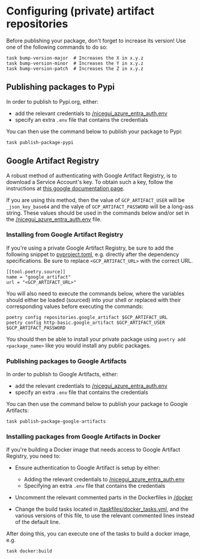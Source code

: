 
# Configuring (private) artifact repositories

Before publishing your package, don't forget to increase its version! Use one of the following commands to do so:
```shell
task bump-version-major  # Increases the X in x.y.z
task bump-version-minor  # Increases the Y in x.y.z
task bump-version-patch  # Increases the Z in x.y.z
```

## Publishing packages to Pypi

In order to publish to Pypi.org, either:

- add the relevant credentials to [/nicegui_azure_entra_auth.env](/nicegui_azure_entra_auth.env)
- specify an extra `.env` file that contains the credentials

You can then use the command below to publish your package to Pypi:
```shell
task publish-package-pypi
```

## Google Artifact Registry

A robust method of authenticating with Google Artifact Registry, is to download a Service Account's key. To obtain such a key, follow the instructions at [this google documentation page](https://cloud.google.com/artifact-registry/docs/python/authentication#sa-key).

If you are using this method, then the value of `GCP_ARTIFACT_USER` will be `_json_key_base64` and the valye of `GCP_ARTIFACT_PASSWORD` will be a long-ass string. These values should be used in the commands below and/or set in the [/nicegui_azure_entra_auth.env](/nicegui_azure_entra_auth.env) file.

### Installing from Google Artifact Registry

If you're using a private Google Artifact Registry, be sure to add the following snippet to [pyproject.toml](/pyproject.toml), e.g. directly after the dependency specifications.
Be sure to replace `<GCP_ARTIFACT_URL>` with the correct URL.

```
[[tool.poetry.source]]
name = "google_artifact"
url = "<GCP_ARTIFACT_URL>"
```

You will also need to execute the commands below, where the variables should either be loaded (sourced) into your shell or replaced with their corresponding values before executing the commands:
```shell
poetry config repositories.google_artifact $GCP_ARTIFACT_URL
poetry config http-basic.google_artifact $GCP_ARTIFACT_USER $GCP_ARTIFACT_PASSWORD
```

You should then be able to install your private package using `poetry add <package_name>` like you would install any public packages.

### Publishing packages to Google Artifacts
In order to publish to Google Artifacts, either:

- add the relevant credentials to [/nicegui_azure_entra_auth.env](/nicegui_azure_entra_auth.env)
- specify an extra `.env` file that contains the credentials

You can then use the command below to publish your package to Google Artifacts:
```shell
task publish-package-google-artifacts
```

### Installing packages from Google Artifacts in Docker
If you're building a Docker image that needs access to Google Artifact Registry, you need to:

- Ensure authentication to Google Artifact is setup by either:
  - Adding the relevant credentials to [/nicegui_azure_entra_auth.env](/nicegui_azure_entra_auth.env)
  - Specifying an extra `.env` file that contains the credentials

- Uncomment the relevant commented parts in the Dockerfiles in [/docker](/docker)
- Change the build tasks located in [/taskfiles/docker_tasks.yml](/taskfiles/docker_tasks.yml), and the various versions of this file, to use the relevant commented lines instead of the default line.

After doing this, you can execute one of the tasks to build a docker image, e.g.
```shell
task docker:build
```
